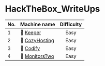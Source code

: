 # HackTheBox_WriteUps

| No.   | Machine name                                                                               |  Difficulty |
| ----- | ------------------------------------------------------------------------------------------ | :----------:|
| 1     | :green_book: [Keeper](../main/Keeper-room/Keeper-room.md)                                  | Easy        |
| 2     | :green_book: [CozyHosting](../main/CozyHosting-room/CozyHosting-room.md)                   | Easy        |
| 3     | :green_book: [Codify](../main/Codify-room/Codify-room.md)                                  | Easy        |
| 4     | :green_book: [MonitorsTwo](../main/MonitorsTwo-room/MonitorsTwo-room.md)                   | Easy        |
